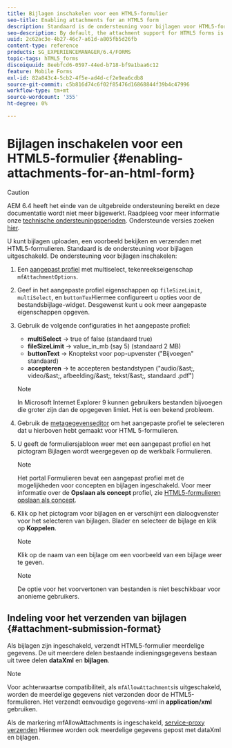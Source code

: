 ```yaml
---
title: Bijlagen inschakelen voor een HTML5-formulier
seo-title: Enabling attachments for an HTML5 form
description: Standaard is de ondersteuning voor bijlagen voor HTML5-formulieren uitgeschakeld.
seo-description: By default, the attachment support for HTML5 forms is disabled.
uuid: 2c62ac3e-4b27-46c7-a61d-a805fb5d26fb
content-type: reference
products: SG_EXPERIENCEMANAGER/6.4/FORMS
topic-tags: hTML5_forms
discoiquuid: 8eebfcd6-0597-44ed-b718-bf9a1baa6c12
feature: Mobile Forms
exl-id: 82a843c4-5cb2-4f5e-ad4d-cf2e9ea6cdb8
source-git-commit: c5b816d74c6f02f85476d16868844f39b4c47996
workflow-type: tm+mt
source-wordcount: '355'
ht-degree: 0%

---
```


# Bijlagen inschakelen voor een HTML5-formulier {#enabling-attachments-for-an-html-form}

>[!CAUTION]
>
>AEM 6.4 heeft het einde van de uitgebreide ondersteuning bereikt en deze documentatie wordt niet meer bijgewerkt. Raadpleeg voor meer informatie onze [technische ondersteuningsperioden](https://helpx.adobe.com/support/programs/eol-matrix.html). Ondersteunde versies zoeken [hier](https://experienceleague.adobe.com/docs/).

U kunt bijlagen uploaden, een voorbeeld bekijken en verzenden met HTML5-formulieren. Standaard is de ondersteuning voor bijlagen uitgeschakeld. De ondersteuning voor bijlagen inschakelen:

1. Een [aangepast profiel](/help/forms/using/custom-profile.md) met multiselect, tekenreekseigenschap `mfAttachmentOptions`.
1. Geef in het aangepaste profiel eigenschappen op `fileSizeLimit`, `multiSelect`, en `buttonTex`Hiermee configureert u opties voor de bestandsbijlage-widget. Desgewenst kunt u ook meer aangepaste eigenschappen opgeven.

1. Gebruik de volgende configuraties in het aangepaste profiel:

   * **multiSelect** -> true of false (standaard true)
   * **fileSizeLimit** -> value_in_mb (say 5) (standaard 2 MB)
   * **buttonText** -> Knoptekst voor pop-upvenster (&quot;Bijvoegen&quot; standaard)
   * **accepteren** -> te accepteren bestandstypen (&quot;audio/&amp;ast;, video/&amp;ast;, afbeelding/&amp;ast;, tekst/&amp;ast;, standaard .pdf&quot;)

   >[!NOTE]
   >
   >In Microsoft Internet Explorer 9 kunnen gebruikers bestanden bijvoegen die groter zijn dan de opgegeven limiet. Het is een bekend probleem.

1. Gebruik de [metagegevenseditor](/help/forms/using/manage-form-metadata.md) om het aangepaste profiel te selecteren dat u hierboven hebt gemaakt voor HTML 5-formulieren.
1. U geeft de formuliersjabloon weer met een aangepast profiel en het pictogram Bijlagen wordt weergegeven op de werkbalk Formulieren.

   >[!NOTE]
   >
   >Het portal Formulieren bevat een aangepast profiel met de mogelijkheden voor concepten en bijlagen ingeschakeld. Voor meer informatie over de **Opslaan als concept** profiel, zie [HTML5-formulieren opslaan als concept](/help/forms/using/saving-html5-form-draft.md).

1. Klik op het pictogram voor bijlagen en er verschijnt een dialoogvenster voor het selecteren van bijlagen. Blader en selecteer de bijlage en klik op **Koppelen**.

   >[!NOTE]
   >
   >Klik op de naam van een bijlage om een voorbeeld van een bijlage weer te geven.

   >[!NOTE]
   >
   >De optie voor het voorvertonen van bestanden is niet beschikbaar voor anonieme gebruikers.

## Indeling voor het verzenden van bijlagen {#attachment-submission-format}

Als bijlagen zijn ingeschakeld, verzendt HTML5-formulier meerdelige gegevens. De uit meerdere delen bestaande indieningsgegevens bestaan uit twee delen **dataXml** en **bijlagen**.

>[!NOTE]
>
>Voor achterwaartse compatibiliteit, als `mfAllowAttachments`is uitgeschakeld, worden de meerdelige gegevens niet verzonden door de HTML5-formulieren. Het verzendt eenvoudige gegevens-xml in **application/xml** gebruiken.

Als de markering mfAllowAttachments is ingeschakeld, [service-proxy verzenden](/help/forms/using/service-proxy.md) Hiermee worden ook meerdelige gegevens gepost met dataXml en bijlagen.
